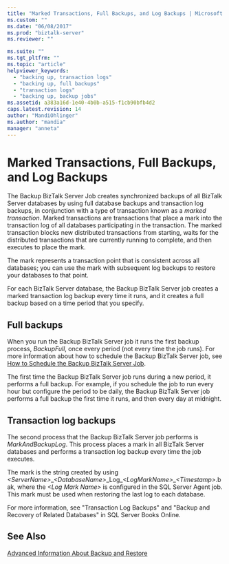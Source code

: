 ```yaml
---
title: "Marked Transactions, Full Backups, and Log Backups | Microsoft Docs"
ms.custom: ""
ms.date: "06/08/2017"
ms.prod: "biztalk-server"
ms.reviewer: ""

ms.suite: ""
ms.tgt_pltfrm: ""
ms.topic: "article"
helpviewer_keywords: 
  - "backing up, transaction logs"
  - "backing up, full backups"
  - "transaction logs"
  - "backing up, backup jobs"
ms.assetid: a383a16d-1e40-4b0b-a515-f1cb90bfb4d2
caps.latest.revision: 14
author: "MandiOhlinger"
ms.author: "mandia"
manager: "anneta"
---
```

# Marked Transactions, Full Backups, and Log Backups
The Backup BizTalk Server Job creates synchronized backups of all BizTalk Server databases by using full database backups and transaction log backups, in conjunction with a type of transaction known as a *marked transaction*. Marked transactions are transactions that place a mark into the transaction log of all databases participating in the transaction. The marked transaction blocks new distributed transactions from starting, waits for the distributed transactions that are currently running to complete, and then executes to place the mark.  
  
 The mark represents a transaction point that is consistent across all databases; you can use the mark with subsequent log backups to restore your databases to that point.  
  
 For each BizTalk Server database, the Backup BizTalk Server job creates a marked transaction log backup every time it runs, and it creates a full backup based on a time period that you specify.  
  
## Full backups  
 When you run the Backup BizTalk Server job it runs the first backup process, *BackupFull*, once every period (not every time the job runs). For more information about how to schedule the Backup BizTalk Server job, see [How to Schedule the Backup BizTalk Server Job](../core/how-to-schedule-the-backup-biztalk-server-job.md).  
  
 The first time the Backup BizTalk Server job runs during a new period, it performs a full backup. For example, if you schedule the job to run every hour but configure the period to be daily, the Backup BizTalk Server job performs a full backup the first time it runs, and then every day at midnight.  
  
## Transaction log backups  
 The second process that the Backup BizTalk Server job performs is *MarkAndBackupLog*. This process places a mark in all BizTalk Server databases and performs a transaction log backup every time the job executes.  
  
 The mark is the string created by using *\<ServerName\>*_*\<DatabaseName\>*_Log\_*\<LogMarkName\>*\_*\<Timestamp\>*.bak, where the *\<Log Mark Name\>* is configured in the SQL Server Agent job. This mark must be used when restoring the last log to each database.  
  
 For more information, see "Transaction Log Backups" and "Backup and Recovery of Related Databases" in SQL Server Books Online.  
  
## See Also  
 [Advanced Information About Backup and Restore](../core/advanced-information-about-backup-and-restore1.md)